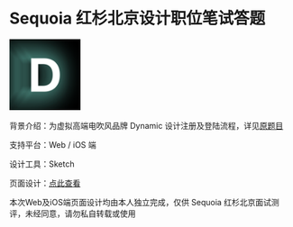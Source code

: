 # Sequoia 红杉北京设计职位笔试答题

<img src="https://github.com/yujunmjiang/Sequoia-interview-exem/blob/main/img/Light.png" width="25%"/>

背景介绍：为虚拟高端电吹风品牌 Dynamic 设计注册及登陆流程，详见[原题目](https://github.com/scdt-china/interview-assignments/tree/master/design)

支持平台：Web / iOS 端

设计工具：Sketch

页面设计：[点此查看](https://github.com/yujunmjiang/Sequoia-interview-exem/tree/main/interface-design)

本次Web及iOS端页面设计均由本人独立完成，仅供 Sequoia 红杉北京面试测评，未经同意，请勿私自转载或使用
